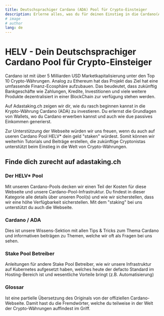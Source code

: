 ```yaml
---
title: Deutschsprachiger Cardano (ADA) Pool für Crypto-Einsteiger
description: Erlerne alles, was du für deinen Einstieg in die Cardano(ADA)-Welt benötigst und beginne heute in Crypto-Währungen zu investieren
# image
# author
lang: de
---
```

# HELV - Dein Deutschsprachiger Cardano Pool für Crypto-Einsteiger

Cardano ist mit über 5 Milliarden USD Marketkapitalisierung unter den Top 10 Crypto-Währungen. Analog zu Ethereum hat das Projekt das Ziel hat eine umfassende Finanz-Ecosphäre aufzubauen. Das beudeutet, dass zukünftig Bankgeschäfte wie Zahlungen, Kredite, Investitionen und viele weitere Produkte dezentralisiert in einer BlockChain zur verfügung stehen werden.

Auf Adastaking.ch zeigen wir dir, wie du rasch beginnen kannst in die Krypto-Währung Cardano (ADA) zu investieren. Du erlernst die Grundlagen von Wallets, wo du Cardano erwerben kannst und auch wie due passives Einkommen generierst.

Zur Unterstützung der Webseite würden wir uns freuen, wenn du auch auf useren Cardano Pool HELV* dein geld "staken" würdest. Somit können wir weiterhin Tutorials und Beiträge erstellen, die zukünftige Cryptonistas unterstützt beim Einstieg in die Welt von Crypto-Währungen.

## Finde dich zurecht auf adastaking.ch

### Der HELV* Pool
Mit unseren Cardano-Pools decken wir einen Teil der Kosten für diese Webseite und unsere Cardano-Pool-Infrastruktur. Du findest in dieser Kategorie alle details über unseren Pool(s) und wie wir sicherstellen, dass wir eine höhe Verfügbarkeit sicherstellen. Mit dem "staking" bei uns unterstützt du auch die Webseite.

### Cardano / ADA
Dies ist unsere Wissens-Sektion mit allen Tips & Tricks zum Thema Cardano und informativen beiträgen zu Themen, welche wir oft als Fragen bei uns sehen.

### Stake Pool Betreiber
Anleitungen für andere Stake Pool Betreiber, wie wir unsere Infrastruktur auf Kubernetes aufgesetzt haben, welches heute der defacto Standard im Hosting-Bereich ist und wesentliche Vorteile bringt (z.B. Automatisierung)

### Glossar
Ist eine partielle Übersetzung des Originals von der offiziellen Cardano-Webseite. Damit hast du die Fremdwörter, welche du teilweise in der Welt der Crypto-Währungen auffindest im Griff.